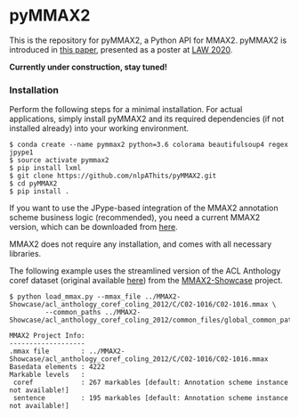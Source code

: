 # pyMMAX2

This is the repository for pyMMAX2, a Python API for MMAX2. pyMMAX2 is introduced in <a href="https://github.com/nlpAThits/pyMMAX2/raw/main/LAW20_Final.pdf">this paper</a>, presented as a poster at <a href="https://sigann.github.io/LAW-XIV-2020/">LAW 2020</a>.

**Currently under construction, stay tuned!**

### Installation
Perform the following steps for a minimal installation. For actual applications, simply install pyMMAX2 and its required dependencies (if not installed already) into your working environment.

```
$ conda create --name pymmax2 python=3.6 colorama beautifulsoup4 regex jpype1
$ source activate pymmax2
$ pip install lxml
$ git clone https://github.com/nlpAThits/pyMMAX2.git
$ cd pyMMAX2
$ pip install .
```

If you want to use the JPype-based integration of the MMAX2 annotation scheme business logic (recommended), you need a current MMAX2 version, which can be downloaded from <a href="https://github.com/nlpAThits/MMAX2">here</a>.

MMAX2 does not require any installation, and comes with all necessary libraries. 

The following example uses the streamlined version of the ACL Anthology coref dataset (original available <a href="https://www.aclweb.org/anthology/C12-2103/">here</a>) from the <a href="https://github.com/nlpAThits/MMAX2-Showcase">MMAX2-Showcase</a> project.
```
$ python load_mmax.py --mmax_file ../MMAX2-Showcase/acl_anthology_coref_coling_2012/C/C02-1016/C02-1016.mmax \
         --common_paths ../MMAX2-Showcase/acl_anthology_coref_coling_2012/common_files/global_common_paths.xml 
         
MMAX2 Project Info:
-------------------
.mmax file        : ../MMAX2-Showcase/acl_anthology_coref_coling_2012/C/C02-1016/C02-1016.mmax
Basedata elements : 4222
Markable levels   :
 coref            : 267 markables [default: Annotation scheme instance not available!]
 sentence         : 195 markables [default: Annotation scheme instance not available!]
```
